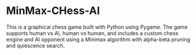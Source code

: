 # MinMax-CHess-AI
This is a graphical chess game built with Python using Pygame. The game supports human vs AI, human vs human, and includes a custom chess engine and AI opponent using a Minimax algorithm with alpha-beta pruning and quiescence search.

